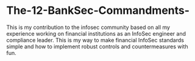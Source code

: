 # The-12-BankSec-Commandments-
This is my contribution to the infosec community based on all my experience working on financial institutions as an InfoSec engineer and compliance leader.  This is my way to make financial InfoSec standards simple and how to implement robust controls and countermeasures with fun.

